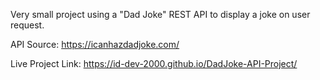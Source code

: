 Very small project using a "Dad Joke" REST API to display a joke on user request.

API Source: https://icanhazdadjoke.com/

Live Project Link: https://id-dev-2000.github.io/DadJoke-API-Project/
